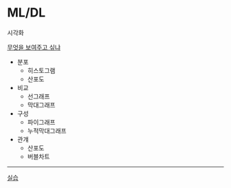 # ML/DL

시각화

[무엇을 보여주고 싶냐](https://www.i-boss.co.kr/ab-74668-1747)
- 분포
    - 히스토그램
    - 산포도
- 비교
    - 선그래프
    - 막대그래프
- 구성
    - 파이그래프
    - 누적막대그래프
- 관걔
    - 산포도
    - 버블차트

---

[실습](http://localhost:8888/tree/pandas_0713)